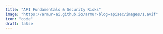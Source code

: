 ```yaml
---
title: "API Fundamentals & Security Risks"
image: "https://armur-ai.github.io/armur-blog-apisec/images/1.avif"
icon: "code"
draft: false
---
```



